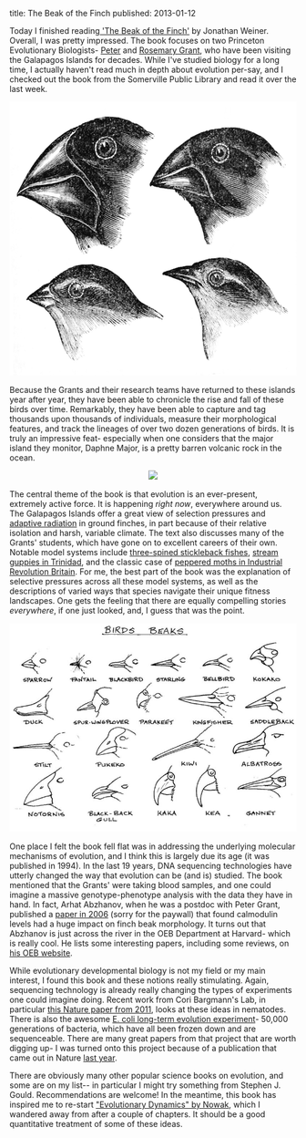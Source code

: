 title: The Beak of the Finch
published: 2013-01-12

Today I finished reading[ 'The Beak of the Finch'](http://www.amazon.com/Beak-Finch-Story-Evolution-Time/dp/067973337X) by Jonathan Weiner.  Overall, I was pretty impressed.  The book focuses on two Princeton Evolutionary Biologists- [Peter](http://www.princeton.edu/eeb/people/display_person.xml?netid=prgrant&display=Emeritus%20Professors) and [Rosemary Grant](http://www.princeton.edu/eeb/people/display_person.xml?netid=rgrant&display=Emeritus%20Professors), who have been visiting the Galapagos Islands for decades.  While I've studied biology for a long time, I actually haven't read much in depth about evolution per-say, and I checked out the book from the Somerville Public Library and read it over the last week.  

<center><img src="/static/img/finch_group.jpg", width="640", height="480"></center>

Because the Grants and their research teams have returned to these islands year after year, they have been able to chronicle the rise and fall of these birds over time.  Remarkably, they have been able to capture and tag thousands upon thousands of individuals, measure their morphological features, and track the lineages of over two dozen generations of birds.  It is truly an impressive feat- especially when one considers that the major island they monitor, Daphne Major, is a pretty barren volcanic rock in the ocean.

<center><img src="http://www.galapagosonline.com/Islands/islands/Daphne/daphne-img.jpg"></center>

The central theme of the book is that evolution is an ever-present, extremely active force.  It is happening *right now*, everywhere around us.  The Galapagos Islands offer a great view of selection pressures and [adaptive radiation](http://en.wikipedia.org/wiki/Adaptive_radiation) in ground finches, in part because of their relative isolation and harsh, variable climate.  The text also discusses many of the Grants' students, which have gone on to excellent careers of their own.  Notable model systems include [three-spined stickleback fishes](http://en.wikipedia.org/wiki/Three-spined_stickleback), [stream guppies in Trinidad](http://cnas.ucr.edu/guppy/science.html), and the classic case of [peppered moths in Industrial Revolution Britain](http://en.wikipedia.org/wiki/Peppered_moth_evolution).  For me, the best part of the book was the explanation of selective pressures across all these model systems, as well as the descriptions of varied ways that species navigate their unique fitness landscapes.  One gets the feeling that there are equally compelling stories *everywhere*, if one just looked, and, I guess that was the point.

<center><img src="/static/img/birds_beaks.jpg"></center>

One place I felt the book fell flat was in addressing the underlying molecular mechanisms of evolution, and I think this is largely due its age (it was published in 1994).  In the last 19 years, DNA sequencing technologies have utterly changed the way that evolution can be (and is) studied.  The book mentioned that the Grants' were taking blood samples, and one could imagine a massive genotype-phenotype analysis with the data they have in hand.  In fact, Arhat Abzhanov, when he was a postdoc with Peter Grant, published a [paper in 2006](http://www.nature.com/nature/journal/v442/n7102/full/nature04843.html) (sorry for the paywall) that found calmodulin levels had a huge impact on finch beak morphology.  It turns out that Abzhanov is just across the river in the OEB Department at Harvard- which is really cool.  He lists some interesting papers, including some reviews, on [his OEB website](http://www.oeb.harvard.edu/faculty/abzhanov/abzhanov-oeb.html).  

While evolutionary developmental biology is not my field or my main interest, I found this book and these notions really stimulating.  Again, sequencing technology is already really changing the types of experiments one could imagine doing.  Recent work from Cori Bargmann's Lab, in particular [this Nature paper from 2011](http://www.ncbi.nlm.nih.gov/pubmed/21849976), looks at these ideas in nematodes. There is also the awesome [E. coli long-term evolution experiment](http://en.wikipedia.org/wiki/E._coli_long-term_evolution_experiment)- 50,000 generations of bacteria, which have all been frozen down and are sequenceable.  There are many great papers from that project that are worth digging up- I was turned onto this project because of a publication that came out in Nature [last year](http://www.nature.com/nature/journal/v489/n7417/full/nature11514.html).

There are obviously many other popular science books on evolution, and some are on my list-- in particular I might try something from Stephen J. Gould.  Recommendations are welcome!  In the meantime, this book has inspired me to re-start  ["Evolutionary Dynamics" by Nowak](http://www.amazon.com/Evolutionary-Dynamics-Exploring-Equations-Life/dp/0674023382/), which I wandered away from after a couple of chapters.  It should be a good quantitative treatment of some of these ideas.
